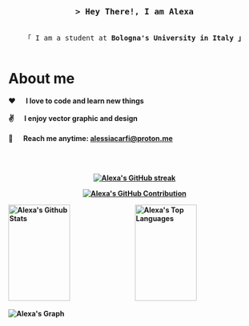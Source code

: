 <h3 align="center">
        <samp>&gt; Hey There!, I am
                <strong>Alexa</strong>
        </samp>
</h3>

<p align="center"> 
  <samp>
    <br>
    「 I am a student at <strong>Bologna's University<strong> in Italy 」
    <br>
    <br>
  </samp>
</p>

<!-- <p align="center">
 <a href="#" target="blank">
  <img src="https://img.shields.io/badge/Website-DC143C?style=for-the-badge&logo=medium&logoColor=white" alt="" />
 </a>
 <a href="https://linkedin.com/in/al-siam" target="_blank">
  <img src="https://img.shields.io/badge/LinkedIn-0077B5?style=for-the-badge&logo=linkedin&logoColor=white" alt=""/>
 </a>
</p>
<br /> -->

# About me

<p>
  
 ❤️ &emsp; I love to code and learn new things <br/><br/>
 ✌️ &emsp; I enjoy vector graphic and design <br/><br/>
 📧 &emsp; Reach me anytime: alessiacarfi@proton.me<br/>

</p>

<br/>
<br/>

<p align="center">
  <a href="https://github.com/SadAlexa">
    <img src="https://github-readme-streak-stats.herokuapp.com/?user=SadAlexa&theme=radical&border=7F3FBF&background=0D1117" alt="Alexa's GitHub streak"/>
  </a>
</p>

<p align="center">
  <a href="https://github.com/SadAlexa">
    <img src="https://github-profile-summary-cards.vercel.app/api/cards/profile-details?username=SadAlexa&theme=radical" alt="Alexa's GitHub Contribution"/>
  </a>
</p>

<a> 
    <a href="https://github.com/SadAlexa"><img alt="Alexa's Github Stats" src="https://denvercoder1-github-readme-stats.vercel.app/api?username=SadAlexa&show_icons=true&count_private=true&theme=react&border_color=7F3FBF&bg_color=0D1117&title_color=F85D7F&icon_color=F8D866" height="192px" width="49.5%"/></a>
  <a href="https://github.com/SadAlexa"><img alt="Alexa's Top Languages" src="https://denvercoder1-github-readme-stats.vercel.app/api/top-langs/?username=SadAlexa&langs_count=8&layout=compact&theme=react&border_color=7F3FBF&bg_color=0D1117&title_color=F85D7F&icon_color=F8D866" height="192px" width="49.5%"/></a>
  <br/>
</a>

![Alexa's Graph](https://github-readme-activity-graph.vercel.app/graph?username=SadAlexa&custom_title=Alexa's%20GitHub%20Activity%20Graph&bg_color=0D1117&color=7F3FBF&line=7F3FBF&point=7F3FBF&area_color=FFFFFF&title_color=FFFFFF&area=true)
